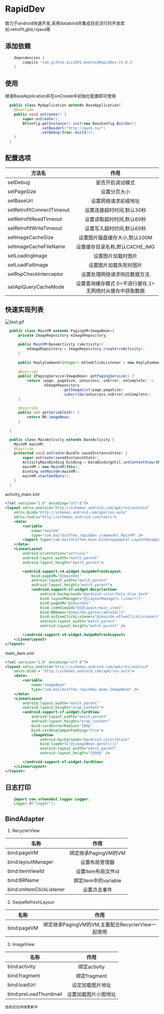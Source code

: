 # RapidDev

  致力于android快速开发,采用databind并集成目前流行的开发库如:retrofit,glid,rxjava等

## 添加依赖
```groovy
    dependencies {
        compile 'com.github.aii1991:AndroidRapidDev:v1.0.3'
    }
```

## 使用

继承BaseApplication并在onCreate中初始化配置即可使用

```java
  public class MyApplication extends BaseApplication{
    @Override
    public void onCreate() {
        super.onCreate();
        BFConfig.getInstance().init(new BaseConfig.Builder()
                .setBaseUrl("http://gank.io/")
                .setDebug(true).build());
    }
  }
```

## 配置选项

| 方法名                     | 作用 |
| -                         | :-:  |
| setDebug                  | 是否开启调试模式 |
| setPageSize               | 设置分页大小 |
| setBaseUrl                | 设置网络请求前缀地址 |
| setRetrofitConnectTimeout | 设置连接超时时间,默认30秒 |
| setRetrofitReadTimeout    | 设置读取超时时间,默认60秒 |
| setRetrofitWriteTimeout   | 设置写入超时时间,默认60秒 |
| setImageCacheSize         | 设置图片磁盘缓存大小,默认100M |
| setImageCacheFileName     | 设置缓存目录名称,默认CACHE_IMG |
| setLoadingImage           | 设置图片加载时图片 |
| setLoadFailImage          | 设置图片加载失败时图片 |
| setRspCheckInterceptor    | 设置处理网络请求响应数据方法 |
| setApiQueryCacheMode      | 设置查询缓存模式 0=不进行缓存,1=无网络时从缓存中获取数据|

## 快速实现列表

![test.gif](
https://github.com/aii1991/AndroidRapidDev/blob/master/app/gif/test.gif)

```java
  public class MainVM extends PagingVM<ImageBean>{
      private ImageRepository mImageRepository;
  
      public MainVM(BaseActivity rxActivity){
          mImageRepository = ImageRepository.create(rxActivity);
      }
  
      public ReplyCommand<Integer> mItemClickListener = new ReplyCommand<>((position) -> Toast.makeText(MyApplication.mInstance,"click position => "+ position,Toast.LENGTH_LONG).show());
  
      @Override
      public IPagingService<ImageBean> getPagingService() {
          return (page, pageSize, onSuccess, onError, onComplete) ->
                  mImageRepository
                          .getImageList(page,pageSize)
                          .subscribe(onSuccess,onError,onComplete);
      }
  
      @Override
      public int getVariableId() {
          return BR.imageBean;
      }
  
  }
```

```java
  public class MainActivity extends BaseActivity {
    MainVM mainVM;
    @Override
    protected void onCreate(Bundle savedInstanceState) {
        super.onCreate(savedInstanceState);
        ActivityMainBinding binding = DataBindingUtil.setContentView(this, R.layout.activity_main);
        mainVM = new MainVM(this);
        binding.setMainVm(mainVM);
        mainVM.startGetData();
    }
  }
```

activity_main.xml

```xml
<?xml version="1.0" encoding="utf-8"?>
<layout xmlns:android="http://schemas.android.com/apk/res/android"
    xmlns:bind="http://schemas.android.com/apk/res-auto"
    xmlns:tools="http://schemas.android.com/tools">
    <data>
        <variable
            name="mainVm"
            type="com.boildcoffee.rapiddev.viewmodel.MainVM" />
        <import type="com.boildcoffee.base.bindingadapter.LayoutManagers" />
    </data>
    <LinearLayout
        android:orientation="vertical"
        android:layout_width="match_parent"
        android:layout_height="match_parent">

        <android.support.v4.widget.SwipeRefreshLayout
            bind:pageVM="@{mainVm}"
            android:layout_width="match_parent"
            android:layout_height="match_parent">
            <android.support.v7.widget.RecyclerView
                android:background="@android:color/holo_blue_dark"
                bind:layoutManager="@{LayoutManagers.linear()}"
                bind:pageVM="@{mainVm}"
                bind:itemViewId="@{@layout/main_item}"
                bind:BRName="@{mainVm.getVariableId()}"
                bind:onItemClickListener="@{mainVm.mItemClickListener}"
                android:layout_width="match_parent"
                android:layout_height="match_parent" />

        </android.support.v4.widget.SwipeRefreshLayout>
    </LinearLayout>
</layout>
```

main_item.xml

```xml
<?xml version="1.0" encoding="utf-8"?>
<layout xmlns:android="http://schemas.android.com/apk/res/android"
    xmlns:bind = "http://schemas.android.com/apk/res-auto">
    <data>
        <variable
            name="imageBean"
            type="com.boildcoffee.rapiddev.bean.ImageBean" />
    </data>
    <LinearLayout
        android:layout_width="match_parent"
        android:layout_height="wrap_content">
        <android.support.v7.widget.CardView
            android:layout_width="match_parent"
            android:layout_height="wrap_content"
            bind:cardCornerRadius="10dp"
            bind:cardUseCompatPadding="true">
            <ImageView
                android:background="@android:color/black"
                bind:loadUrl="@{imageBean.getUrl()}"
                android:layout_width="match_parent"
                android:layout_height="250dp" />

        </android.support.v7.widget.CardView>
    </LinearLayout>
</layout>
```

## 日志打印

```java
    import com.orhanobut.logger.Logger;
    Logger.d("logger");
```

## BindAdapter

1. RecyclerView

| 名称                     | 作用 |
| -                        | :-:  |
| bind:pageVM              | 绑定继承PagingVM的VM |
| bind:layoutManager       | 设置布局管理器 |
| bind:itemViewId          | 设置item布局文件id |
| bind:BRName              | 绑定item中的variable |
| bind:onItemClickListener | 设置点击事件 |

2. SwipeRefreshLayout

| 名称                     | 作用 |
| -                        | :-:  |
| bind:pageVM              | 绑定继承PagingVM的VM,主要配合RecyclerView一起使用|

3. ImageView

| 名称                     | 作用  |
| -                        | :-:  |
| bind:activity            | 绑定activity |
| bind:fragment            | 绑定fragment |
| bind:loadUrl             | 设定加载图片地址 |
| bind:preLoadThumbnail    | 设置加载图片小图地址 |

`目前还在持续更新中`

